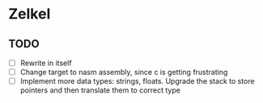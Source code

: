 # Zelkel

## TODO
- [ ] Rewrite in itself
- [ ] Change target to nasm assembly, since c is getting frustrating
- [ ] Implement more data types: strings, floats. Upgrade the stack to store pointers and then translate them to correct type